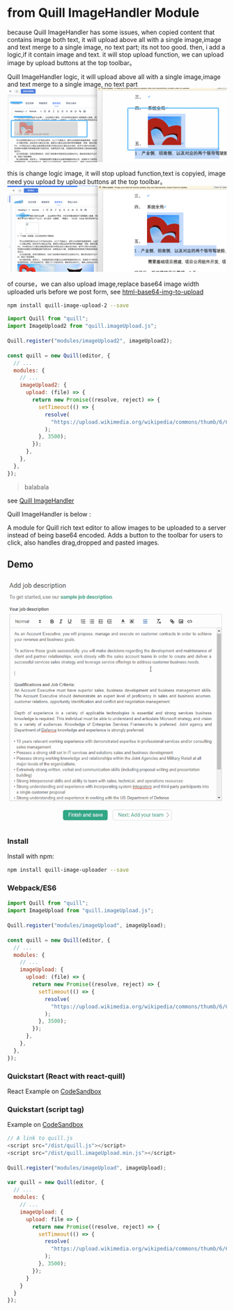 # from Quill ImageHandler Module
because Quill ImageHandler has some issues, when copied content that contains image both text, it will upload above all with a single image,image and text merge to a single image, no text part;
its not too good. then, i add a logic,if it contain image and text. it will stop upload function, we can upload image by upload buttons at the top toolbar。

Quill ImageHandler logic, it will upload above all with a single image,image and text merge to a single image, no text part
![Image](/static/exp2.png)  

this is change logic image, it will stop upload function,text is copyied, image need you upload by upload buttons at the top toolbar。
![Image](/static/exp.png)  

of course，we can also upload image,replace base64 image width uploaded urls before we post form, see [html-base64-img-to-upload](https://www.npmjs.com/package/html-base64-img-to-upload)

```bash
npm install quill-image-upload-2 --save
```

```javascript
import Quill from "quill";
import ImageUpload2 from "quill.imageUpload.js";

Quill.register("modules/imageUpload2", imageUpload2);

const quill = new Quill(editor, {
  // ...
  modules: {
    // ...
    imageUpload2: {
      upload: (file) => {
        return new Promise((resolve, reject) => {
          setTimeout(() => {
            resolve(
              "https://upload.wikimedia.org/wikipedia/commons/thumb/6/6a/JavaScript-logo.png/480px-JavaScript-logo.png"
            );
          }, 3500);
        });
      },
    },
  },
});

```


> balabala

see [Quill ImageHandler](https://github.com/NoelOConnell/quill-image-uploader)  

Quill ImageHandler is below :  

A module for Quill rich text editor to allow images to be uploaded to a server instead of being base64 encoded.
Adds a button to the toolbar for users to click, also handles drag,dropped and pasted images.

## Demo

![Image of Yaktocat](/static/quill-example.gif)

### Install

Install with npm:

```bash
npm install quill-image-uploader --save
```

### Webpack/ES6

```javascript
import Quill from "quill";
import ImageUpload from "quill.imageUpload.js";

Quill.register("modules/imageUpload", imageUpload);

const quill = new Quill(editor, {
  // ...
  modules: {
    // ...
    imageUpload: {
      upload: (file) => {
        return new Promise((resolve, reject) => {
          setTimeout(() => {
            resolve(
              "https://upload.wikimedia.org/wikipedia/commons/thumb/6/6a/JavaScript-logo.png/480px-JavaScript-logo.png"
            );
          }, 3500);
        });
      },
    },
  },
});
```

### Quickstart (React with react-quill)

React Example on [CodeSandbox](https://codesandbox.io/s/react-quill-demo-qr8xd)

### Quickstart (script tag)

Example on [CodeSandbox](https://codesandbox.io/s/mutable-tdd-lrsvh)

```javascript
// A link to quill.js
<script src="/dist/quill.js"></script>
<script src="/dist/quill.imageUpload.min.js"></script>

Quill.register("modules/imageUpload", imageUpload);

var quill = new Quill(editor, {
  // ...
  modules: {
    // ...
    imageUpload: {
      upload: file => {
        return new Promise((resolve, reject) => {
          setTimeout(() => {
            resolve(
              "https://upload.wikimedia.org/wikipedia/commons/thumb/6/6a/JavaScript-logo.png/480px-JavaScript-logo.png"
            );
          }, 3500);
        });
      }
    }
  }
});
```
